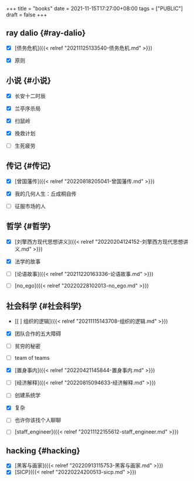 +++
title = "books"
date = 2021-11-15T17:27:00+08:00
tags = ["PUBLIC"]
draft = false
+++

## ray dalio {#ray-dalio}

-   [X] [债务危机]({{< relref "20211125133540-债务危机.md" >}})
-   [X] 原则


## 小说 {#小说}

-   [X] 长安十二时辰
-   [X] 兰亭序杀局
-   [X] 扫鼠岭
-   [X] 挽救计划
-   [ ] 生死疲劳


## 传记 {#传记}

-   [X] [曾国藩传]({{< relref "20220818205041-曾国藩传.md" >}})
-   [X] 我的几何人生：丘成桐自传
-   [ ] 征服市场的人


## 哲学 {#哲学}

-   [X] [刘擎西方现代思想讲义]({{< relref "20220204124152-刘擎西方现代思想讲义.md" >}})
-   [X] 法学的故事
-   [ ] [论语故事]({{< relref "20211220163336-论语故事.md" >}})
-   [ ] [no_ego]({{< relref "20220228102013-no_ego.md" >}})


## 社会科学 {#社会科学}

-   [[ ] 组织的逻辑]({{< relref "20211115143708-组织的逻辑.md" >}})
-   [X] 团队合作的五大障碍
-   [ ] 贫穷的秘密
-   [ ] team of teams
-   [X] [置身事内]({{< relref "20220421145844-置身事内.md" >}})
-   [ ] [经济解释]({{< relref "20220815094633-经济解释.md" >}})
-   [ ] 创建系统学
-   [X] 复杂
-   [ ] 也许你该找个人聊聊
-   [ ] [staff_engineer]({{< relref "20211122155612-staff_engineer.md" >}})


## hacking {#hacking}

-   [X] [黑客与画家]({{< relref "20220913115753-黑客与画家.md" >}})
-   [X] [SICP]({{< relref "20220224200513-sicp.md" >}})